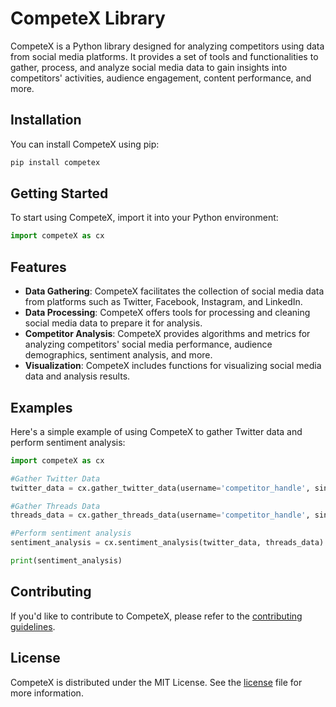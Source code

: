 # CompeteX Library
CompeteX is a Python library designed for analyzing competitors using data from social media platforms. It provides a set of tools and functionalities to gather, process, and analyze social media data to gain insights into competitors' activities, audience engagement, content performance, and more.

## Installation
You can install CompeteX using pip:
```bash
pip install competex
```

## Getting Started
To start using CompeteX, import it into your Python environment:
```python
import competeX as cx
```
## Features
- **Data Gathering**: CompeteX facilitates the collection of social media data from platforms such as Twitter, Facebook, Instagram, and LinkedIn.
- **Data Processing**: CompeteX offers tools for processing and cleaning social media data to prepare it for analysis.
-  **Competitor Analysis**: CompeteX provides algorithms and metrics for analyzing competitors' social media performance, audience demographics, sentiment analysis, and more.
-  **Visualization**: CompeteX includes functions for visualizing social media data and analysis results.

## Examples
Here's a simple example of using CompeteX to gather Twitter data and perform sentiment analysis:
```python
import competeX as cx

#Gather Twitter Data
twitter_data = cx.gather_twitter_data(username='competitor_handle', since='2024-01-01', until='2024-03-01')

#Gather Threads Data
threads_data = cx.gather_threads_data(username='competitor_handle', since='2024-01-01', until='2024-03-01')

#Perform sentiment analysis
sentiment_analysis = cx.sentiment_analysis(twitter_data, threads_data)

print(sentiment_analysis)
```

## Contributing
If you'd like to contribute to CompeteX, please refer to the [contributing guidelines](contributingguidelines).

## License
CompeteX is distributed under the MIT License. See the [license](license) file for more information.